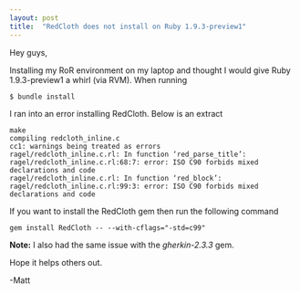 ```yaml
---
layout: post
title:  "RedCloth does not install on Ruby 1.9.3-preview1"
---
```


Hey guys,

Installing my RoR environment on my laptop and thought I would give Ruby 1.9.3-preview1 a whirl (via RVM). When running 

`$ bundle install`

I ran into an error installing RedCloth. Below is an extract

```
make
compiling redcloth_inline.c
cc1: warnings being treated as errors
ragel/redcloth_inline.c.rl: In function ‘red_parse_title’:
ragel/redcloth_inline.c.rl:68:7: error: ISO C90 forbids mixed declarations and code
ragel/redcloth_inline.c.rl: In function ‘red_block’:
ragel/redcloth_inline.c.rl:99:3: error: ISO C90 forbids mixed declarations and code
```

If you want to install the RedCloth gem then run the following command

`gem install RedCloth -- --with-cflags="-std=c99"`

**Note:** I also had the same issue with the *gherkin-2.3.3* gem.

Hope it helps others out.


-Matt